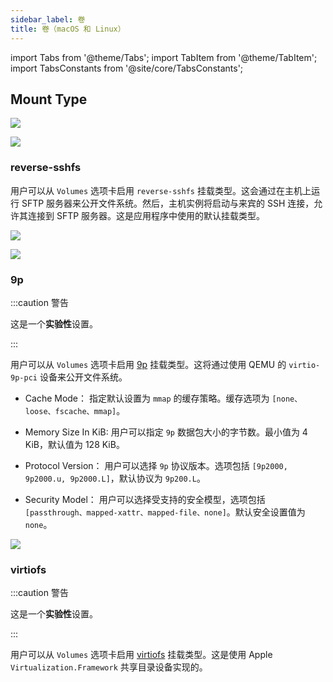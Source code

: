 ```yaml
---
sidebar_label: 卷
title: 卷（macOS 和 Linux）
---
```


import Tabs from '@theme/Tabs';
import TabItem from '@theme/TabItem';
import TabsConstants from '@site/core/TabsConstants';

## Mount Type

<Tabs groupId="os">
<TabItem value="macOS">

![](rd-versioned-asset://preferences/macOS_virtualMachine_tabVolumes.png)

</TabItem>
<TabItem value="Linux">

![](rd-versioned-asset://preferences/Linux_virtualMachine_tabVolumes.png)

</TabItem>
</Tabs>

### reverse-sshfs

用户可以从 `Volumes` 选项卡启用 `reverse-sshfs` 挂载类型。这会通过在主机上运行 SFTP 服务器来公开文件系统。然后，主机实例将启动与来宾的 SSH 连接，允许其连接到 SFTP 服务器。这是应用程序中使用的默认挂载类型。

<Tabs groupId="os">
<TabItem value="macOS">

![](rd-versioned-asset://preferences/macOS_virtualMachine_tabVolumes_9P.png)

</TabItem>
<TabItem value="Linux">

![](rd-versioned-asset://preferences/Linux_virtualMachine_tabVolumes_9P.png)

</TabItem>
</Tabs>

### 9p

:::caution 警告

这是一个**实验性**设置。

:::

用户可以从 `Volumes` 选项卡启用 [9p](https://www.kernel.org/doc/Documentation/filesystems/9p.txt) 挂载类型。这将通过使用 QEMU 的 `virtio-9p-pci` 设备来公开文件系统。

* Cache Mode：
   指定默认设置为 `mmap` 的缓存策略。缓存选项为 `[none、loose、fscache、mmap]`。

* Memory Size In KiB:
   用户可以指定 `9p` 数据包大小的字节数。最小值为 4 KiB，默认值为 128 KiB。

* Protocol Version：
   用户可以选择 `9p` 协议版本。选项包括 `[9p2000, 9p2000.u, 9p2000.L]`，默认协议为 `9p200.L`。

* Security Model：
   用户可以选择受支持的安全模型，选项包括 `[passthrough、mapped-xattr、mapped-file、none]`。默认安全设置值为 `none`。

<Tabs groupId="os">
<TabItem value="macOS">

![](rd-versioned-asset://preferences/macOS_virtualMachine_tabVolumes_virtiofs.png)

</TabItem>
</Tabs>

### virtiofs

:::caution 警告

这是一个**实验性**设置。

:::

用户可以从 `Volumes` 选项卡启用 [virtiofs](https://virtio-fs.gitlab.io/) 挂载类型。这是使用 Apple `Virtualization.Framework` 共享目录设备实现的。
